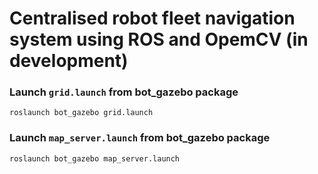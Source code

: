 # Centralised robot fleet navigation system using ROS and OpemCV (in development)

### Launch `grid.launch` from bot_gazebo package
    roslaunch bot_gazebo grid.launch

### Launch `map_server.launch` from bot_gazebo package
    roslaunch bot_gazebo map_server.launch